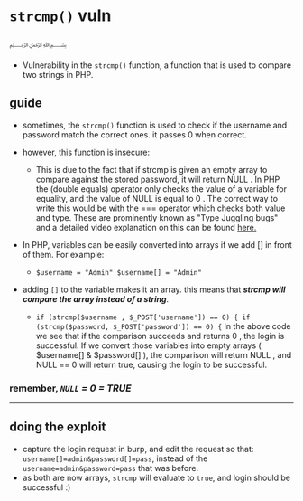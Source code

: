 # `strcmp()` vuln
﷽
* Vulnerability in the `strcmp()` function, a function that is used to compare two strings in PHP.
## guide
* sometimes, the `strcmp()` function is used to check if the username and password match the correct ones. it passes 0 when correct.
* however, this function is insecure: 
  * This is due to the fact that if strcmp is given an empty array to compare against the stored password, it will return NULL . In PHP the (double equals) operator only checks the value of a variable for equality, and the value of NULL is equal to 0 . The correct way to write this would be with the === operator which checks both value and type. These are prominently known as "Type Juggling bugs" and a detailed video explanation on this can be found [here.](https://www.youtube.com/watch?v=idC5SAsKhlE)

* In PHP, variables can be easily converted into arrays if we add [] in front of them. For example:
  * `$username = "Admin"
  $username[] = "Admin"`

* adding `[]` to the variable makes it an array. this means that ***strcmp will compare the array instead of a string***.
  * `if (strcmp($username , $_POST['username']) == 0) {
     if (strcmp($password, $_POST['password']) == 0) {`
In the above code we see that if the comparison succeeds and returns 0 , the login is successful. If we convert those variables into empty arrays ( $username[] & $password[] ), the comparison will return NULL , and NULL == 0 will return true, causing the login to be successful.
### remember, ***`NULL` = 0 = TRUE***
---
## doing the exploit
* capture the login request in burp, and edit the request so that:
`username[]=admin&password[]=pass`, instead of the `username=admin&password=pass` that was before.
* as both are now arrays, `strcmp` will evaluate to `true`, and login should be successful :)

